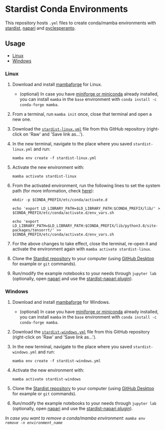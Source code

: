 # Stardist Conda Environments

This repository hosts `.yml` files to create conda/mamba environments with [stardist](https://github.com/stardist/stardist), [napari](https://napari.org/stable/) and [pyclesperanto](https://github.com/clEsperanto/pyclesperanto_prototype).

## Usage

* [Linux](#linux)
* [Windows](#windows)

### Linux

1. Download and install [mambaforge](https://github.com/conda-forge/miniforge#mambaforge) for Linux.

    * (optional) In case you have [miniforge or miniconda](https://github.com/conda-forge/miniforge#miniforge3) already installed, you can install `mamba` in the `base` environment with `conda install -c conda-forge mamba`.

2. From a terminal, run `mamba init` once, close that terminal and open a new one.

3. Download the [`stardist-linux.yml`](https://github.com/BiAPoL/stardist-envs/blob/main/stardist-linux.yml) file from this GitHub repository (right-click on 'Raw' and 'Save link as...').

4. In the new terminal, navigate to the place where you saved `stardist-linux.yml` and run:

    `mamba env create -f stardist-linux.yml`
    
5. Activate the new environment with:

    `mamba activate stardist-linux`
    
6. From the activated environment, run the following lines to set the system path (for more information, check [here](https://www.tensorflow.org/install/pip#linux_1)):

    `mkdir -p $CONDA_PREFIX/etc/conda/activate.d`
    
    `echo 'export LD_LIBRARY_PATH=$LD_LIBRARY_PATH:$CONDA_PREFIX/lib/' > $CONDA_PREFIX/etc/conda/activate.d/env_vars.sh`
    
    `echo 'export LD_LIBRARY_PATH=$LD_LIBRARY_PATH:$CONDA_PREFIX/lib/python3.8/site-packages/tensorrt/' >> $CONDA_PREFIX/etc/conda/activate.d/env_vars.sh`
    
7. For the above changes to take effect, close the terminal, re-open it and activate the environment again with `mamba activate stardist-linux`.
    
8. Clone the [Stardist repository](https://github.com/stardist/stardist) to your computer (using [GitHub Desktop](https://desktop.github.com/) for example or `git` commands).

9. Run/modify the example notebooks to your needs through `jupyter lab` (optionally, open [napari](https://napari.org/stable/) and use the [stardist-napari plugin](https://www.napari-hub.org/plugins/stardist-napari)).

### Windows

1. Download and install [mambaforge](https://github.com/conda-forge/miniforge#mambaforge) for Windows.

    * (optional) In case you have [miniforge or miniconda](https://github.com/conda-forge/miniforge#miniforge3) already installed, you can install `mamba` in the `base` environment with `conda install -c conda-forge mamba`.

2. Download the [`stardist-windows.yml`](https://github.com/BiAPoL/stardist-envs/blob/main/stardist-windows.yml) file from this GitHub repository (right-click on 'Raw' and 'Save link as...').

3. In the new terminal, navigate to the place where you saved `stardist-windows.yml` and run:

    `mamba env create -f stardist-windows.yml`
    
4. Activate the new environment with:

    `mamba activate stardist-windows`
    
5. Clone the [Stardist repository](https://github.com/stardist/stardist) to your computer (using [GitHub Desktop](https://desktop.github.com/) for example or `git` commands).

6. Run/modify the example notebooks to your needs through `jupyter lab` (optionally, open [napari](https://napari.org/stable/) and use the [stardist-napari plugin](https://www.napari-hub.org/plugins/stardist-napari)).
    
*In case you want to remove a conda/mamba environment: `mamba env remove -n environment_name`*
